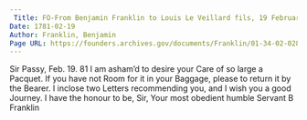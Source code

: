```yaml
---
 Title: FO-From Benjamin Franklin to Louis Le Veillard fils, 19 February 1781
Date: 1781-02-19
Author: Franklin, Benjamin
Page URL: https://founders.archives.gov/documents/Franklin/01-34-02-0285
---
```


Sir
Passy, Feb. 19. 81
I am asham’d to desire your Care of so large a Pacquet. If you have not Room for it in your Baggage, please to return it by the Bearer. I inclose two Letters recommending you, and I wish you a good Journey. I have the honour to be, Sir, Your most obedient humble Servant
B Franklin

